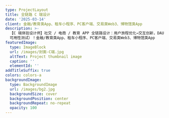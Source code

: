 ```yaml
---
type: ProjectLayout
title: 全链路 C 端设计
date: '2025-03-14'
client: 金融/教育类App、租车小程序、PC客户端、交易类Web3、博物馆类App
description: >-
  【C 端体验设计师】社交 / 电商 / 教育 APP 全链路设计：用户旅程优化→交互创新，DAU 提升 40%+，打造百万级用户心智产品（附用户画像 &
  可用性测试）！金融/教育类App、租车小程序、PC客户端、交易类Web3、博物馆类App
featuredImage:
  type: ImageBlock
  url: /images/封面-C端.jpg
  altText: Project thumbnail image
  caption: ''
  elementId: ''
addTitleSuffix: true
colors: colors-a
backgroundImage:
  type: BackgroundImage
  url: /images/bg2.jpg
  backgroundSize: cover
  backgroundPosition: center
  backgroundRepeat: no-repeat
  opacity: 100
---
```

